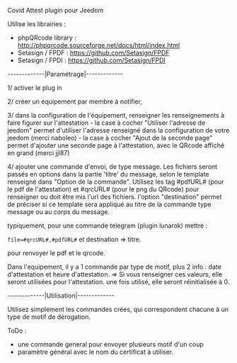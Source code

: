 Covid Attest plugin pour Jeedom

Utilise les librairies :
 * phpQRcode library : http://phpqrcode.sourceforge.net/docs/html/index.html
 *  Setasign / FPDF : https://github.com/Setasign/FPDF
 *  Setasign / FPDI : https://github.com/Setasign/FPDI
 
 
 -------------|Paramétrage|-------------
 
 1/ activer le plug in
 
 2/ créer un équipement par membre à notifier,
 
 3/ dans la configuration de l'équipement, renseigner les renseignements à faire figurer sur l'attestation
      - la case à cocher "Utiliser l'adresse de jeedom" permet d'utiliser l'adresse renseigné dans la configuration de votre jeedom (merci naboleo)
      - la case à cocher "Ajout de la seconde page" permet d'ajouter une seconde page à l'attestation, avec le QRcode affiché en grand (merci jjl87)
  

 
 4/ ajouter une commande d'envoi, de type message. Les fichiers seront passés en options dans la partie 'titre' du message, selon le template renseigné dans "Option de la commande". Utilisez les tag #pdfURL# (pour  le pdf de l'attestation) et #qrcURL# (pour le png du QRcode)  pour renseigner ou doit être mis l'url des fichiers.
 l'option "destination" permet de préciser si ce template sera appliqué au titre de la commande type message ou au corps du message.
 

 typiquement, pour une commande telegram (plugin lunarok) mettre : 
 
```file=#qrcURL#,#pdfURL#```
et destination => titre.

pour renvoyer le pdf et le qrcode.

Dans l'equipement, il y a 1 commande par type de motif, plus 2 info : date d'attestation et heure d'attestation.
=> Si vous renseigner ces valeurs, elle seront utilisées pour l'attestation.
une fois utilisé, elle seront réinitialisée à 0.

 -------------|Utilisation|-------------

Utilisez simplement les commandes crées, qui correspondent chacune à un type de motif de dérogation.

ToDo : 
* une commande general pour envoyer plusieurs motif d'un coup
* paramètre général avec le nom du certificat à utiliser.

